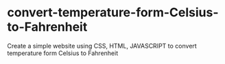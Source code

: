 # convert-temperature-form-Celsius-to-Fahrenheit

Create a simple website using CSS, HTML,
JAVASCRIPT to convert temperature form
Celsius to Fahrenheit
